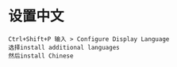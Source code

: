 # 设置中文
    Ctrl+Shift+P 输入 > Configure Display Language
    选择install additional languages
    然后install Chinese